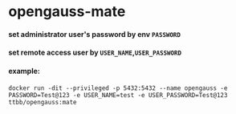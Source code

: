 # opengauss-mate

#### set administrator user's password by env `PASSWORD`
#### set remote access user by `USER_NAME`,`USER_PASSWORD` 

#### example:
```shell
docker run -dit --privileged -p 5432:5432 --name opengauss -e PASSWORD=Test@123 -e USER_NAME=test -e USER_PASSWORD=Test@123 ttbb/opengauss:mate  
```
